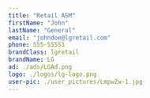 ```yaml
---
title: "Retail ASM"
firstName: "John"
lastName: "General"
email: "johndoe@lgretail.com"
phone: 555-55551
brandClass: lgretail
brandName: LG
ad: ./ads/LGAd.png
logo: ./logos/lg-logo.png
user-pic: ./user_pictures/LmpwZw-1.jpg
---
```

